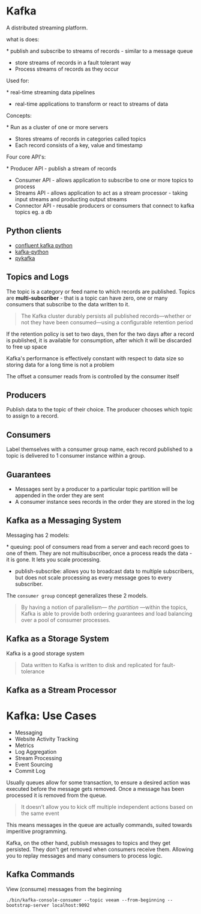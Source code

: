 # Kafka

A distributed streaming platform.

what is does:

\* publish and subscribe to streams of records - similar to a message queue
* store streams of records in a fault tolerant way
* Process streams of records as they occur

Used for:

\* real-time streaming data pipelines
* real-time applications to transform or react to streams of data

Concepts:

\* Run as a cluster of one or more servers
* Stores streams of records in categories called topics
* Each record consists of a key, value and timestamp

Four core API's:

\* Producer API - publish a stream of records
* Consumer API - allows application to subscribe to one or more topics to process
* Streams API - allows application to act as a stream processor - taking input streams and producting output streams
* Connector API - reusable producers or consumers that connect to kafka topics eg. a db

## Python clients

* [confluent kafka python](https://github.com/confluentinc/confluent-kafka-python)
* [kafka-python](https://github.com/dpkp/kafka-python)
* [pykafka](https://github.com/Parsely/pykafka)

## Topics and Logs

The topic is a category or feed name to which records are published.
Topics are **multi-subscriber** - that is a topic can have zero, one or many consumers that subscribe to the data written to it.

> The Kafka cluster durably persists all published records—whether or not they have been consumed—using a configurable retention period

If the retention policy is set to two days, then for the two days after a record is published, it is available for consumption, after which it will be discarded to free up space

Kafka's performance is effectively constant with respect to data size so storing data for a long time is not a problem

The offset a consumer reads from is controlled by the consumer itself

## Producers

Publish data to the topic of their choice. The producer chooses which topic to assign to a record.

## Consumers

Label themselves with a consumer group name, each record published to a topic is delivered to 1 consumer instance within a group.

## Guarantees

* Messages sent by a producer to a particular topic partition will be appended in the order they are sent
* A consumer instance sees records in the order they are stored in the log

## Kafka as a Messaging System

Messaging has 2 models:

\* queuing: pool of consumers read from a server and each record goes to one of them. They are not multisubscriber, once a process reads the data - it is gone. It lets you scale processing.
* publish-subscribe: allows you to broadcast data to multiple subscribers, but does not scale processing as every message goes to every subscriber.

The `consumer group` concept generalizes these 2 models.

> By having a notion of parallelism— _the partition_ —within the topics, Kafka is able to provide both ordering guarantees and load balancing over a pool of consumer processes.

## Kafka as a Storage System

Kafka is a good storage system

> Data written to Kafka is written to disk and replicated for fault-tolerance

## Kafka as a Stream Processor

# Kafka: Use Cases

* Messaging
* Website Activity Tracking
* Metrics
* Log Aggregation
* Stream Processing
* Event Sourcing
* Commit Log

Usually queues allow for some transaction, to ensure a desired action was executed before the message gets removed.
Once a message has been processed it is removed from the queue.

> It doesn’t allow you to kick off multiple independent actions based on the same event

This means messages in the queue are actually commands, suited towards imperitive programming.

Kafka, on the other hand, publish messages to topics and they get persisted.
They don't get removed when consumers receive them.
Allowing you to replay messages and many consumers to process logic.

## Kafka Commands

View (consume) messages from the beginning

    ./bin/kafka-console-consumer --topic veeam --from-beginning --bootstrap-server localhost:9092

